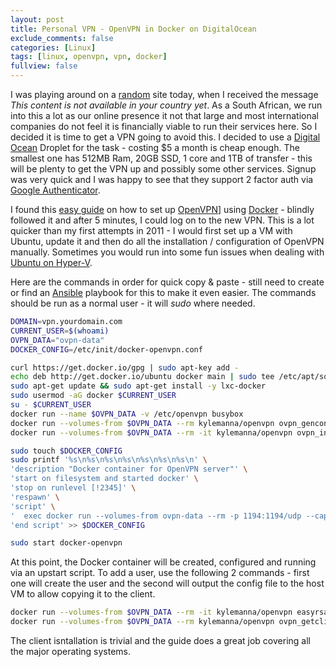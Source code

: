 ```yaml
---
layout: post
title: Personal VPN - OpenVPN in Docker on DigitalOcean
exclude_comments: false
categories: [Linux]
tags: [linux, openvpn, vpn, docker]
fullview: false
---
```


I was playing around on a [random](http://netflix.com) site today, when I received the message *This content is not available in your country yet*. As a South African, we run into this a lot as our online presence it not that large and most international companies do not feel it is financially viable to run their services here. So I decided it is time to get a VPN going to avoid this. I decided to use a [Digital Ocean](https://www.digitalocean.com/) Droplet for the task - costing $5 a month is cheap enough. The smallest one has 512MB Ram, 20GB SSD, 1 core and 1TB of transfer - this will be plenty to get the VPN up and possibly some other services. Signup was very quick and I was happy to see that they support 2 factor auth via [Google Authenticator](https://itunes.apple.com/za/app/google-authenticator/id388497605?mt=8).

I found this [easy guide](https://www.digitalocean.com/community/tutorials/how-to-run-openvpn-in-a-docker-container-on-ubuntu-14-04) on how to set up [OpenVPN](https://openvpn.net/)] using [Docker](http://docker.io) - blindly followed it and after 5 minutes, I could log on to the new VPN. This is a lot quicker than my first attempts in 2011  - I would first set up a VM with Ubuntu, update it and then do all the installation / configuration of OpenVPN manually. Sometimes you would run into some fun issues when dealing with [Ubuntu on Hyper-V](2011-07-25-Ubuntu-on-HyperV).

Here are the commands in order for quick copy & paste - still need  to create or find an [Ansible](http://www.ansible.com/home) playbook for this to make it even easier. The commands should be run as a normal user - it will *sudo* where needed.

~~~bash
DOMAIN=vpn.yourdomain.com
CURRENT_USER=$(whoami)
OVPN_DATA="ovpn-data"
DOCKER_CONFIG=/etc/init/docker-openvpn.conf

curl https://get.docker.io/gpg | sudo apt-key add -
echo deb http://get.docker.io/ubuntu docker main | sudo tee /etc/apt/sources.list.d/docker.list
sudo apt-get update && sudo apt-get install -y lxc-docker
sudo usermod -aG docker $CURRENT_USER
su - $CURRENT_USER
docker run --name $OVPN_DATA -v /etc/openvpn busybox
docker run --volumes-from $OVPN_DATA --rm kylemanna/openvpn ovpn_genconfig -u udp://$DOMAIN:1194
docker run --volumes-from $OVPN_DATA --rm -it kylemanna/openvpn ovpn_initpki

sudo touch $DOCKER_CONFIG
sudo printf '%s\n%s\n%s\n%s\n%s\n%s\n%s\n' \
'description "Docker container for OpenVPN server"' \
'start on filesystem and started docker' \
'stop on runlevel [!2345]' \
'respawn' \
'script' \
'  exec docker run --volumes-from ovpn-data --rm -p 1194:1194/udp --cap-add=NET_ADMIN kylemanna/openvpn' \
'end script' >> $DOCKER_CONFIG

sudo start docker-openvpn
~~~~

At this point, the Docker container will be created, configured and running via an upstart script. To add a user, use the following 2 commands - first one will create the user and the second will output the config file to the host VM to allow copying it to the client.

~~~bash
docker run --volumes-from $OVPN_DATA --rm -it kylemanna/openvpn easyrsa build-client-full CLIENTNAME nopass
docker run --volumes-from $OVPN_DATA --rm kylemanna/openvpn ovpn_getclient CLIENTNAME > CLIENTNAME.ovpn
~~~

The client isntallation is trivial and the guide does a great job covering all the major operating systems.
